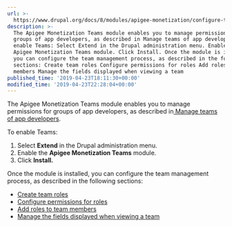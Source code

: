 ```yaml
---
url: >-
  https://www.drupal.org/docs/8/modules/apigee-monetization/configure-team-management
description: >-
  The Apigee Monetization Teams module enables you to manage permissions for
  groups of app developers, as described in Manage teams of app developers. To
  enable Teams: Select Extend in the Drupal administration menu. Enable the
  Apigee Monetization Teams module. Click Install. Once the module is installed,
  you can configure the team management process, as described in the following
  sections: Create team roles Configure permissions for roles Add roles to team
  members Manage the fields displayed when viewing a team
published_time: '2019-04-23T18:11:30+00:00'
modified_time: '2019-04-23T22:28:04+00:00'
---
```

The Apigee Monetization Teams module enables you to manage permissions for groups of app developers, as described in[ Manage teams of app developers](https://www.drupal.org/docs/8/modules/apigee-monetization/understand-how-app-developers-interact-with-apigee-monetization#teams).

To enable Teams:

1. Select **Extend** in the Drupal administration menu.
2. Enable the **Apigee Monetization Teams** module.
3. Click **Install.**

Once the module is installed, you can configure the team management process, as described in the following sections:

* [Create team roles](https://www.drupal.org/docs/8/modules/apigee-edge/configure-team-management#create-team-roles)
* [Configure permissions for roles](https://www.drupal.org/docs/8/modules/apigee-edge/configure-team-management#configure-permissions-for-roles)
* [Add roles to team members](https://www.drupal.org/docs/8/modules/apigee-edge/configure-team-management#add-roles-to-team-members)
* [Manage the fields displayed when viewing a team](https://www.drupal.org/docs/8/modules/apigee-edge/configure-team-management#manage-fields)